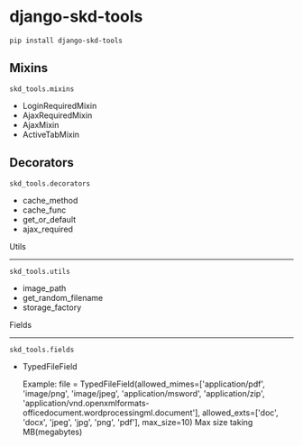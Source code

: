 django-skd-tools
================

`pip install django-skd-tools`

Mixins
------
`skd_tools.mixins`

 - LoginRequiredMixin
 - AjaxRequiredMixin
 - AjaxMixin
 - ActiveTabMixin

Decorators
------
`skd_tools.decorators`

 - cache_method
 - cache_func
 - get_or_default
 - ajax_required

Utils

-----
`skd_tools.utils`

 - image_path
 - get_random_filename
 - storage_factory

Fields

-----
`skd_tools.fields`

 - TypedFileField


    Example:
    file = TypedFileField(allowed_mimes=['application/pdf',
                                         'image/png', 'image/jpeg',
                                         'application/msword',
                                         'application/zip',
                                         'application/vnd.openxmlformats-officedocument.wordprocessingml.document'],
                          allowed_exts=['doc',
                                        'docx',
                                        'jpeg',
                                        'jpg',
                                        'png',
                                        'pdf'],
                          max_size=10)
    Max size taking MB(megabytes)
